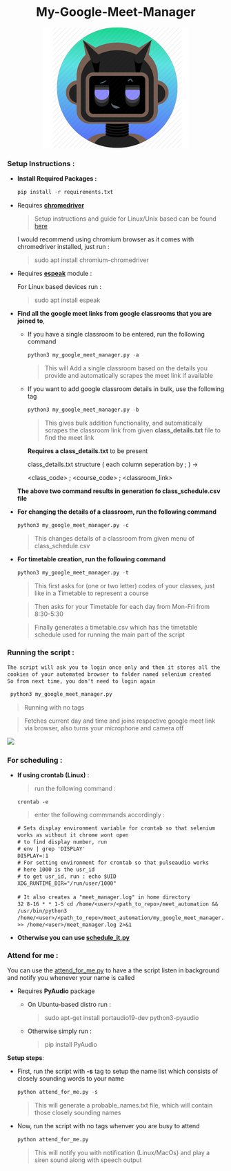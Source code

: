 <h1 align="center"> My-Google-Meet-Manager </h1>

<p align="center">
  <img src="imgs/bot.jpg">
</p>

### Setup Instructions : 



- **Install Required Packages :**

    ```python
    pip install -r requirements.txt
    ```
    
    
    
- Requires [**chromedriver**](https://chromedriver.chromium.org/downloads)

    > Setup instructions and guide for Linux/Unix based can be found [here](https://christopher.su/2015/selenium-chromedriver-ubuntu/)

     I would recommend using chromium browser as it comes with chromedriver installed, just run :

    > sudo apt install chromium-chromedriver

    

- Requires [**espeak**](https://pypi.org/project/python-espeak/) module : 

    For Linux based devices run  : 		

    > sudo apt install espeak

    

- **Find all the google meet links from google classrooms that you are joined to**, 

    - If you have a single classroom to be entered, run the following command

        ```python
        python3 my_google_meet_manager.py -a 
        ```
        > This will Add a single classroom based on the details you provide and automatically scrapes the meet link if available

    - If you want to add google classroom details in bulk, use the following tag

        ```python
        python3 my_google_meet_manager.py -b 
        ```
        > This gives bulk addition functionality, and automatically scrapes the classroom link from given **class_details.txt** file to find the meet link

        **Requires a class_details.txt** to be present 
        
        class_details.txt structure ( each column seperation by ; ) -> 

        <class_code> ; <course_code> ; <classroom_link>

    **The above two command results in generation fo class_schedule.csv file**

- **For changing the details of a classroom, run the following command**

    ```python
    python3 my_google_meet_manager.py -c 
    ```
    > This changes details of a classroom from given menu of class_schedule.csv

- **For timetable creation, run the following command**

    ```python
    python3 my_google_meet_manager.py -t 
    ```
    > This first asks for (one or two letter) codes of your classes, just like in a Timetable to represent a course

    > Then asks for your Timetable for each day from Mon-Fri from 8:30-5:30 

    > Finally generates a timetable.csv which has the timetable schedule used for running the main part of the script



### Running the script : 



    The script will ask you to login once only and then it stores all the cookies of your automated browser to folder named selenium created
    So from next time, you don't need to login again

   ```python
    python3 my_google_meet_manager.py
   ```

   > Running with no tags 

   > Fetches current day and time and joins respective google meet link via browser, also turns your microphone and camera off 

![](imgs/demo.gif)

### For scheduling : 

- **If using crontab (Linux)** :

  > run the following command : 
  ```
  crontab -e
  ```
  > enter the following commmands accordingly : 

    ```
    # Sets display environment variable for crontab so that selenium works as without it chrome wont open
    # to find display number, run 
    # env | grep 'DISPLAY'
    DISPLAY=:1
    # For setting environment for crontab so that pulseaudio works
    # here 1000 is the usr_id
    # to get usr_id, run : echo $UID
    XDG_RUNTIME_DIR="/run/user/1000"

    # It also creates a "meet_manager.log" in home directory
    32 8-16 * * 1-5 cd /home/<user>/<path_to_repo>/meet_automation && /usr/bin/python3 /home/<user>/<path_to_repo>/meet_automation/my_google_meet_manager.py >> /home/<user>/meet_manager.log 2>&1 
    ```

- **Otherwise you can use [schedule_it.py](https://github.com/happyApe/meet_automation/blob/master/schedule_it.py)**

### Attend for me : 

You can use the [attend_for_me.py](https://github.com/happyApe/meet_automation/blob/master/attend_for_me.py) to have a the script listen in background
and notify you whenever your name is called 

- Requires **PyAudio** package

  - On Ubuntu-based distro run :

    > sudo apt-get install portaudio19-dev python3-pyaudio 

  - Otherwise simply run : 

    > pip install PyAudio

**Setup steps**:

- First, run the script with **-s** tag to setup the name list which consists of closely sounding words to your name

    ```python
    python attend_for_me.py -s 
    ```
    > This will generate a probable_names.txt file, which will contain those closely sounding names 

- Now, run the script with no tags whenver you are busy to attend

    ```python
    python attend_for_me.py 
    ```
    > This will notify you with notification (Linux/MacOs) and play a siren sound along with speech output 

